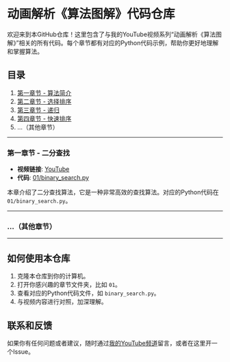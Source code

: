 # 动画解析《算法图解》代码仓库

欢迎来到本GitHub仓库！这里包含了与我的YouTube视频系列“动画解析《算法图解》”相关的所有代码。每个章节都有对应的Python代码示例，帮助你更好地理解和掌握算法。

## 目录

1. [第一章节 - 算法简介](#第一章节---二分查找)
2. [第二章节 - 选择排序](#第二章节---选择排序)
3. [第三章节 - 递归](#第三章节---递归)
4. [第四章节 - 快速排序](#第四章节---快速排序)
5. ...（其他章节）

---

### 第一章节 - 二分查找

- **视频链接**: [YouTube](https://www.youtube.com/watch?v=cSRP53XTAUg&t=35s)
- **代码**: [01/binary_search.py](01/binary_search.py)

本章介绍了二分查找算法，它是一种非常高效的查找算法。对应的Python代码在 `01/binary_search.py`。

---

### ...（其他章节）

---


## 如何使用本仓库

1. 克隆本仓库到你的计算机。
2. 打开你感兴趣的章节文件夹，比如 `01`。
3. 查看对应的Python代码文件，如 `binary_search.py`。
4. 与视频内容进行对照，加深理解。

## 联系和反馈

如果你有任何问题或者建议，随时通过[我的YouTube频道](https://www.youtube.com/channel/UCEQYL59kx9bYBnZm5pdIhEg)留言，或者在这里开一个Issue。

